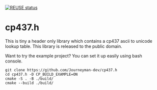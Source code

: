 <!--
SPDX-FileCopyrightText: 2022 Daniel Aimé Valcour <fosssweeper@gmail.com>

SPDX-License-Identifier: Unlicense
-->

<!--
    Created by Daniel Valcour

    This is free and unencumbered software released into the public domain.
    Anyone is free to copy, modify, publish, use, compile, sell, or
    distribute this software, either in source code form or as a compiled
    binary, for any purpose, commercial or non-commercial, and by any
    means.
    In jurisdictions that recognize copyright laws, the author or authors
    of this software dedicate any and all copyright interest in the
    software to the public domain. We make this dedication for the benefit
    of the public at large and to the detriment of our heirs and
    successors. We intend this dedication to be an overt act of
    relinquishment in perpetuity of all present and future rights to this
    software under copyright law.
    THE SOFTWARE IS PROVIDED "AS IS", WITHOUT WARRANTY OF ANY KIND,
    EXPRESS OR IMPLIED, INCLUDING BUT NOT LIMITED TO THE WARRANTIES OF
    MERCHANTABILITY, FITNESS FOR A PARTICULAR PURPOSE AND NONINFRINGEMENT.
    IN NO EVENT SHALL THE AUTHORS BE LIABLE FOR ANY CLAIM, DAMAGES OR
    OTHER LIABILITY, WHETHER IN AN ACTION OF CONTRACT, TORT OR OTHERWISE,
    ARISING FROM, OUT OF OR IN CONNECTION WITH THE SOFTWARE OR THE USE OR
    OTHER DEALINGS IN THE SOFTWARE.
    For more information, please refer to <https://unlicense.org>
-->

[![REUSE status](https://api.reuse.software/badge/git.fsfe.org/reuse/api)](https://api.reuse.software/info/git.fsfe.org/reuse/api)

# cp437.h

This is tiny a header only library which contains a cp437 ascii to unicode lookup table. This library is released to the public domain.

Want to try the example project? You can set it up easily using bash console.

    git clone https://github.com/Journeyman-dev/cp437.h
    cd cp437.h -D CP_BUILD_EXAMPLE=ON
    cmake -S . -B ./build/
    cmake --build ./build/


